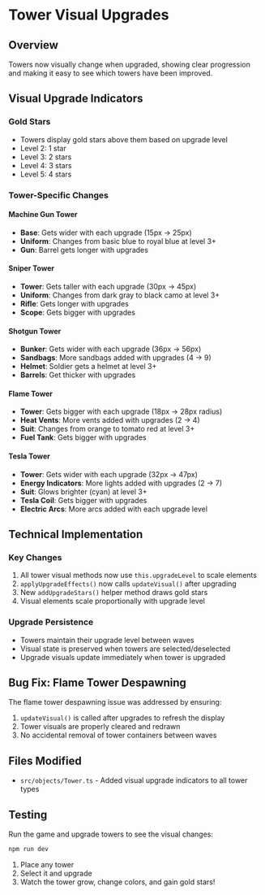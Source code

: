 # Tower Visual Upgrades

## Overview
Towers now visually change when upgraded, showing clear progression and making it easy to see which towers have been improved.

## Visual Upgrade Indicators

### Gold Stars
- Towers display gold stars above them based on upgrade level
- Level 2: 1 star
- Level 3: 2 stars
- Level 4: 3 stars
- Level 5: 4 stars

### Tower-Specific Changes

#### Machine Gun Tower
- **Base**: Gets wider with each upgrade (15px → 25px)
- **Uniform**: Changes from basic blue to royal blue at level 3+
- **Gun**: Barrel gets longer with upgrades

#### Sniper Tower
- **Tower**: Gets taller with each upgrade (30px → 45px)
- **Uniform**: Changes from dark gray to black camo at level 3+
- **Rifle**: Gets longer with upgrades
- **Scope**: Gets bigger with upgrades

#### Shotgun Tower
- **Bunker**: Gets wider with each upgrade (36px → 56px)
- **Sandbags**: More sandbags added with upgrades (4 → 9)
- **Helmet**: Soldier gets a helmet at level 3+
- **Barrels**: Get thicker with upgrades

#### Flame Tower
- **Tower**: Gets bigger with each upgrade (18px → 28px radius)
- **Heat Vents**: More vents added with upgrades (2 → 4)
- **Suit**: Changes from orange to tomato red at level 3+
- **Fuel Tank**: Gets bigger with upgrades

#### Tesla Tower
- **Tower**: Gets wider with each upgrade (32px → 47px)
- **Energy Indicators**: More lights added with upgrades (2 → 7)
- **Suit**: Glows brighter (cyan) at level 3+
- **Tesla Coil**: Gets bigger with upgrades
- **Electric Arcs**: More arcs added with each upgrade level

## Technical Implementation

### Key Changes
1. All tower visual methods now use `this.upgradeLevel` to scale elements
2. `applyUpgradeEffects()` now calls `updateVisual()` after upgrading
3. New `addUpgradeStars()` helper method draws gold stars
4. Visual elements scale proportionally with upgrade level

### Upgrade Persistence
- Towers maintain their upgrade level between waves
- Visual state is preserved when towers are selected/deselected
- Upgrade visuals update immediately when tower is upgraded

## Bug Fix: Flame Tower Despawning

The flame tower despawning issue was addressed by ensuring:
1. `updateVisual()` is called after upgrades to refresh the display
2. Tower visuals are properly cleared and redrawn
3. No accidental removal of tower containers between waves

## Files Modified
- `src/objects/Tower.ts` - Added visual upgrade indicators to all tower types

## Testing

Run the game and upgrade towers to see the visual changes:
```bash
npm run dev
```

1. Place any tower
2. Select it and upgrade
3. Watch the tower grow, change colors, and gain gold stars!
